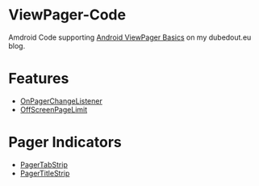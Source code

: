 # ViewPager-Code
Amdroid Code supporting [Android ViewPager Basics](http://dubedout.eu/2016/09/12/viewpager-basics/) on my dubedout.eu blog.

# Features
- [OnPagerChangeListener](https://github.com/ViBlog/ViewPager-Code/tree/feature/on-page-change-listener)
- [OffScreenPageLimit](https://github.com/ViBlog/ViewPager-Code/tree/feature/offscreen-page-limit)

# Pager Indicators
- [PagerTabStrip](https://github.com/ViBlog/ViewPager-Code/tree/pagerindicator/v4-pagertabstrip)
- [PagerTitleStrip](https://github.com/ViBlog/ViewPager-Code/tree/pagerindicator/v4-pagertitlestrip)

